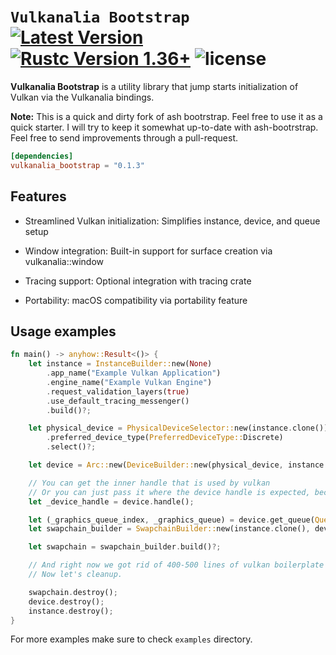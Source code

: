 # `Vulkanalia Bootstrap`&emsp; [![Latest Version]][crates.io] [![Rustc Version 1.36+]][rustc] ![license]

[Latest Version]: https://img.shields.io/crates/v/Vulkanalia_bootstrap.svg
[crates.io]: https://crates.io/crates/Vulkanalia_bootstrap
[Rustc Version 1.36+]: https://img.shields.io/badge/rustc-1.85+-lightgray.svg
[rustc]: https://blog.rust-lang.org/2025/02/20/Rust-1.85.0/
[license]: https://img.shields.io/badge/license-Apache--2.0_OR_MIT-blue

**Vulkanalia Bootstrap** is a utility library that jump starts initialization of Vulkan via the Vulkanalia bindings.

**Note:** This is a quick and dirty fork of ash bootrstrap. Feel free to use it as a quick starter. I will try to keep it somewhat up-to-date with ash-bootrstrap. Feel free to send improvements through a pull-request.

```toml
[dependencies]
vulkanalia_bootstrap = "0.1.3"
```

## Features

- Streamlined Vulkan initialization: Simplifies instance, device, and queue setup

- Window integration: Built-in support for surface creation via vulkanalia::window

- Tracing support: Optional integration with tracing crate

- Portability: macOS compatibility via portability feature

## Usage examples

```rust
fn main() -> anyhow::Result<()> {
    let instance = InstanceBuilder::new(None)
        .app_name("Example Vulkan Application")
        .engine_name("Example Vulkan Engine")
        .request_validation_layers(true)
        .use_default_tracing_messenger()
        .build()?;

    let physical_device = PhysicalDeviceSelector::new(instance.clone())
        .preferred_device_type(PreferredDeviceType::Discrete)
        .select()?;

    let device = Arc::new(DeviceBuilder::new(physical_device, instance.clone()).build()?);

    // You can get the inner handle that is used by vulkan
    // Or you can just pass it where the device handle is expected, because it implements AsRef.
    let _device_handle = device.handle();

    let (_graphics_queue_index, _graphics_queue) = device.get_queue(QueueType::Graphics)?;
    let swapchain_builder = SwapchainBuilder::new(instance.clone(), device.clone());

    let swapchain = swapchain_builder.build()?;

    // And right now we got rid of 400-500 lines of vulkan boilerplate just like that.
    // Now let's cleanup.

    swapchain.destroy();
    device.destroy();
    instance.destroy();
}
```

For more examples make sure to check `examples` directory.
